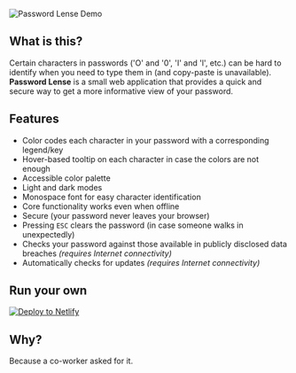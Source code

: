 ![Password Lense Demo][demo-image]

## What is this?

Certain characters in passwords ('O' and '0', 'I' and 'l', etc.) can be hard to identify when you
need to type them in (and copy-paste is unavailable). **Password Lense** is a small web application
that provides a quick and secure way to get a more informative view of your password.

## Features

- Color codes each character in your password with a corresponding legend/key
- Hover-based tooltip on each character in case the colors are not enough
- Accessible color palette
- Light and dark modes
- Monospace font for easy character identification
- Core functionality works even when offline
- Secure (your password never leaves your browser)
- Pressing `ESC` clears the password (in case someone walks in unexpectedly)
- Checks your password against those available in publicly disclosed data breaches _(requires
  Internet connectivity)_
- Automatically checks for updates _(requires Internet connectivity)_

## Run your own

[![Deploy to Netlify][deploy-image]][deploy-link]

## Why?

Because a co-worker asked for it.

[demo-image]: ./demo.gif
[deploy-image]: https://www.netlify.com/img/deploy/button.svg
[deploy-link]: https://app.netlify.com/start/deploy?repository=https://github.com/wKovacs64/pwl
